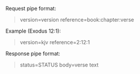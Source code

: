 Request pipe format:

>   version=version
>   reference=book:chapter:verse

Example (Exodus 12:1):

>   version=kjv
>   reference=2:12:1

Response pipe format:

>   status=STATUS
>   body=verse text
